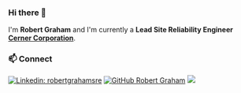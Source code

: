 ### Hi there 👋

I'm **Robert Graham** and I'm currently a **Lead Site Reliability Engineer [Cerner Corporation](https://github.com/cerner)**.

### 📫 Connect
[![Linkedin: robertgrahamsre](https://img.shields.io/badge/robertgrahamsre-blue?style=flat-square&logo=Linkedin&logoColor=white&link=https://www.linkedin.com/in/robertgrahamsre)](https://www.linkedin.com/in/robertgrahamsre)
[![GitHub Robert Graham](https://img.shields.io/github/followers/graham1228?label=follow&style=social)](https://github.com/graham1228)
![](https://visitor-badge.glitch.me/badge?page_id=graham1228.graham1228)
<!--
**graham1228/graham1228** is a ✨ _special_ ✨ repository because its `README.md` (this file) appears on your GitHub profile.

Here are some ideas to get you started:

- 🔭 I’m currently working on ...
- 🌱 I’m currently learning ...
- 👯 I’m looking to collaborate on ...
- 🤔 I’m looking for help with ...
- 💬 Ask me about ...
- 📫 How to reach me: ...
- 😄 Pronouns: ...
- ⚡ Fun fact: ...
-->
